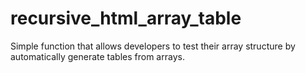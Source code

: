 # recursive_html_array_table
Simple function that allows developers to test their array structure by automatically generate tables from arrays.
